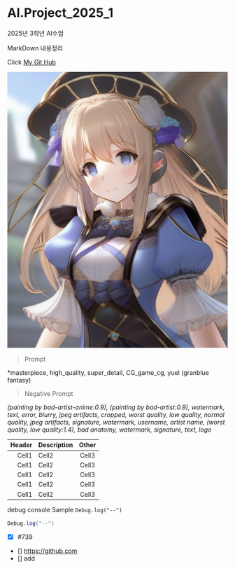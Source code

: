 # AI.Project_2025_1
2025년 3학년 AI수업

MarkDown 내용정리



<!--Link-->
Click [My Git Hub](https://github.com/yoonseokchan/AI.Project_2025_1)

<!--Image-->
![Image](https://github.com/yoonseokchan/AI.Project_2025_1/blob/main/img2img/00006-1741312655.png)

>Prompt

*masterpiece, high_quality, super_detail, CG_game_cg, yuel \(granblue fantasy\)

>Negative Prompt

*(painting by bad-artist-anime:0.9), (painting by bad-artist:0.9), watermark, text, error, blurry, jpeg artifacts, cropped, worst quality, low quality, normal quality, jpeg artifacts, signature, watermark, username, artist name, (worst quality, low quality:1.4), bad anatomy, watermark, signature, text, logo*


<!--Table-->

|Header|Description|Other
|--:|:--|:--:|
|Cell1|Cell2|Cell3|
|Cell1|Cell2|Cell3|
|Cell1|Cell2|Cell3|
|Cell1|Cell2|Cell3|
|Cell1|Cell2|Cell3|

<!--Code-->

debug console Sample `Debug.log("--")`

```c#
Debug.log("--")
```

<!--Todolist-->
- [x] #739
- [] https://github.com
- [] add